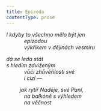 ```yaml
---
title: Epizoda
contentType: prose
---
```


<section>

_I kdyby to všechno mělo být jen  
            epizodou  
            výkřikem v dějinách vesmíru_

</section>

<section>

_dá se leda stát  
s hledím zdviženým  
            vůči zhůvěřilosti své  
            i cizí —_

</section>

<section>

         _jak rytíř Naděje, své Paní,  
            na balkóně s výhledem  
            na věčnost_

</section>
